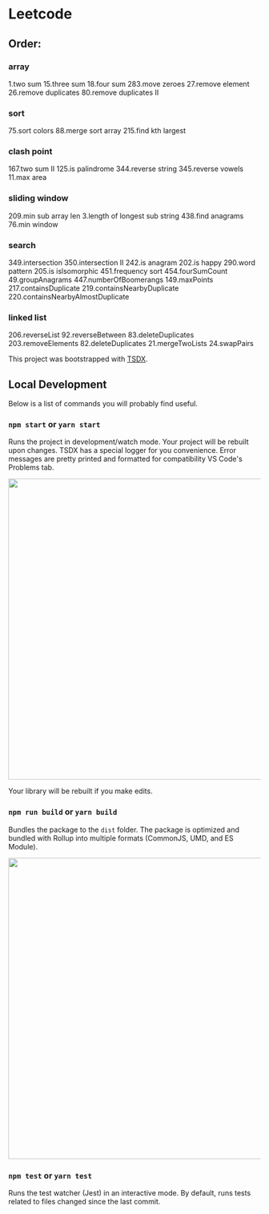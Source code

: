 # Leetcode 

## Order:

### array
1.two sum
15.three sum 
18.four sum
283.move zeroes
27.remove element
26.remove duplicates
80.remove duplicates II

### sort
75.sort colors
88.merge sort array
215.find kth largest

### clash point
167.two sum II
125.is palindrome
344.reverse string
345.reverse vowels
11.max area

### sliding window
209.min sub array len
3.length of longest sub string
438.find anagrams
76.min window

### search
349.intersection
350.intersection II
242.is anagram
202.is happy
290.word pattern
205.is islsomorphic
451.frequency sort
454.fourSumCount
49.groupAnagrams
447.numberOfBoomerangs
149.maxPoints
217.containsDuplicate
219.containsNearbyDuplicate
220.containsNearbyAlmostDuplicate

### linked list
206.reverseList
92.reverseBetween
83.deleteDuplicates
203.removeElements
82.deleteDuplicates
21.mergeTwoLists
24.swapPairs

This project was bootstrapped with [TSDX](https://github.com/jaredpalmer/tsdx).

## Local Development

Below is a list of commands you will probably find useful.

### `npm start` or `yarn start`

Runs the project in development/watch mode. Your project will be rebuilt upon changes. TSDX has a special logger for you convenience. Error messages are pretty printed and formatted for compatibility VS Code's Problems tab.

<img src="https://user-images.githubusercontent.com/4060187/52168303-574d3a00-26f6-11e9-9f3b-71dbec9ebfcb.gif" width="600" />

Your library will be rebuilt if you make edits.

### `npm run build` or `yarn build`

Bundles the package to the `dist` folder.
The package is optimized and bundled with Rollup into multiple formats (CommonJS, UMD, and ES Module).

<img src="https://user-images.githubusercontent.com/4060187/52168322-a98e5b00-26f6-11e9-8cf6-222d716b75ef.gif" width="600" />

### `npm test` or `yarn test`

Runs the test watcher (Jest) in an interactive mode.
By default, runs tests related to files changed since the last commit.
